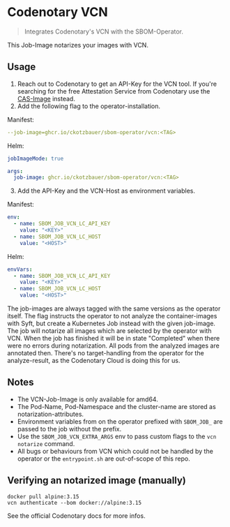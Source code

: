 
# Codenotary VCN

> Integrates Codenotary's VCN with the SBOM-Operator.

This Job-Image notarizes your images with VCN.

## Usage

1. Reach out to Codenotary to get an API-Key for the VCN tool. If you're searching for the free Attestation Service from Codenotary
use the [CAS-Image](../cas/README.md) instead.
2. Add the following flag to the operator-installation.

Manifest:
```yaml
--job-image=ghcr.io/ckotzbauer/sbom-operator/vcn:<TAG>
```

Helm:
```yaml
jobImageMode: true

args:
  job-image: ghcr.io/ckotzbauer/sbom-operator/vcn:<TAG>
```

3. Add the API-Key and the VCN-Host as environment variables.

Manifest:
```yaml
env:
  - name: SBOM_JOB_VCN_LC_API_KEY
    value: "<KEY>"
  - name: SBOM_JOB_VCN_LC_HOST
    value: "<HOST>"
```

Helm:
```yaml
envVars:
  - name: SBOM_JOB_VCN_LC_API_KEY
    value: "<KEY>"
  - name: SBOM_JOB_VCN_LC_HOST
    value: "<HOST>"
```


The job-images are always tagged with the same versions as the operator itself.
The flag instructs the operator to not analyze the container-images with Syft, but create a Kubernetes Job instead with the given job-image.
The job will notarize all images which are selected by the operator with VCN. When the job has finished it will be in state "Completed"
when there were no errors during notarization. All pods from the analyzed images are annotated then. There's no target-handling from the operator
for the analyze-result, as the Codenotary Cloud is doing this for us.

## Notes

- The VCN-Job-Image is only available for amd64.
- The Pod-Name, Pod-Namespace and the cluster-name are stored as notarization-attributes.
- Environment variables from on the operator prefixed with `SBOM_JOB_` are passed to the job without the prefix.
- Use the `SBOM_JOB_VCN_EXTRA_ARGS` env to pass custom flags to the `vcn notarize` command.
- All bugs or behaviours from VCN which could not be handled by the operator or the `entrypoint.sh` are out-of-scope of this repo.

## Verifying an notarized image (manually)

```
docker pull alpine:3.15
vcn authenticate --bom docker://alpine:3.15
```

See the official Codenotary docs for more infos.
